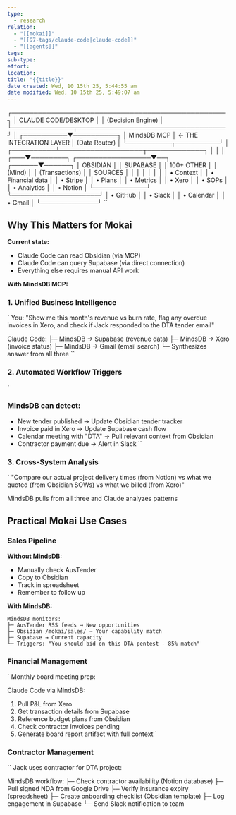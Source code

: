 ```yaml
---
type:
  - research 
relation:
  - "[[mokai]]"
  - "[[97-tags/claude-code|claude-code]]"
  - "[[agents]]"
tags:
sub-type:
effort:
location:
title: "{{title}}"
date created: Wed, 10 15th 25, 5:44:55 am
date modified: Wed, 10 15th 25, 5:49:07 am
---
```

┌─────────────────────────────────────────────────┐
│               CLAUDE CODE/DESKTOP                │
│              (Decision Engine)                   │
└──────────────┬──────────────────────────────────┘
               │
    ┌──────────▼──────────┐
    │   MindsDB MCP       │ ← THE INTEGRATION LAYER
    │   (Data Router)     │
    └──────────┬──────────┘
               │
    ┌──────────┴───────────────────┬─────────────┐
    │                              │             │
┌───▼────────┐  ┌─────────────────▼──┐  ┌──────▼──────┐
│ OBSIDIAN   │  │    SUPABASE        │  │  100+ OTHER │
│ (Mind)     │  │    (Transactions)  │  │  SOURCES    │
│            │  │                    │  │             │
│ • Context  │  │ • Financial data   │  │ • Stripe    │
│ • Plans    │  │ • Metrics          │  │ • Xero      │
│ • SOPs     │  │ • Analytics        │  │ • Notion    │
└────────────┘  └────────────────────┘  │ • GitHub    │
                                        │ • Slack     │
                                        │ • Calendar  │
                                        │ • Gmail     │
                                        └─────────────┘
``

## Why This Matters for Mokai

**Current state:**
- Claude Code can read Obsidian (via MCP)
- Claude Code can query Supabase (via direct connection)
- Everything else requires manual API work

**With MindsDB MCP:**

### 1. **Unified Business Intelligence**
`
You: "Show me this month's revenue vs burn rate,
     flag any overdue invoices in Xero,
     and check if Jack responded to the DTA tender email"

Claude Code:
├─ MindsDB → Supabase (revenue data)
├─ MindsDB → Xero (invoice status)
├─ MindsDB → Gmail (email search)
└─ Synthesizes answer from all three
``

### 2. **Automated Workflow Triggers**

`
### MindsDB can detect:
- New tender published → Update Obsidian tender tracker
- Invoice paid in Xero → Update Supabase cash flow
- Calendar meeting with "DTA" → Pull relevant context from Obsidian
- Contractor payment due → Alert in Slack
``

### 3. **Cross-System Analysis**
`
"Compare our actual project delivery times (from Notion)
 vs what we quoted (from Obsidian SOWs)
 vs what we billed (from Xero)"

MindsDB pulls from all three and Claude analyzes patterns


## Practical Mokai Use Cases

### Sales Pipeline
**Without MindsDB:**
- Manually check AusTender
- Copy to Obsidian
- Track in spreadsheet
- Remember to follow up

**With MindsDB:**
```
MindsDB monitors:
├─ AusTender RSS feeds → New opportunities
├─ Obsidian /mokai/sales/ → Your capability match
├─ Supabase → Current capacity
└─ Triggers: "You should bid on this DTA pentest - 85% match"
```

### Financial Management
`
Monthly board meeting prep:

Claude Code via MindsDB:
1. Pull P&L from Xero
2. Get transaction details from Supabase
3. Reference budget plans from Obsidian
4. Check contractor invoices pending
5. Generate board report artifact with full context
`
### Contractor Management
``
Jack uses contractor for DTA project:

MindsDB workflow:
├─ Check contractor availability (Notion database)
├─ Pull signed NDA from Google Drive
├─ Verify insurance expiry (spreadsheet)
├─ Create onboarding checklist (Obsidian template)
├─ Log engagement in Supabase
└─ Send Slack notification to team
